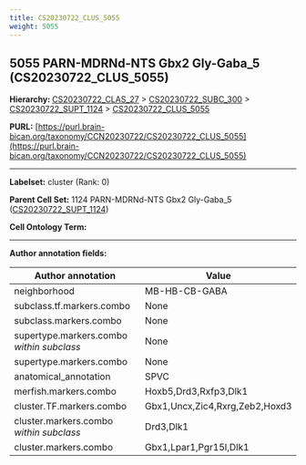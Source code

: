 ```yaml
---
title: CS20230722_CLUS_5055
weight: 5055
---
```

## 5055 PARN-MDRNd-NTS Gbx2 Gly-Gaba_5 (CS20230722_CLUS_5055)
<b>Hierarchy: </b>
[CS20230722_CLAS_27](../CS20230722_CLAS_27) >
[CS20230722_SUBC_300](../CS20230722_SUBC_300) >
[CS20230722_SUPT_1124](../CS20230722_SUPT_1124) >
[CS20230722_CLUS_5055](../CS20230722_CLUS_5055)

**PURL:** [https://purl.brain-bican.org/taxonomy/CCN20230722/CS20230722_CLUS_5055](https://purl.brain-bican.org/taxonomy/CCN20230722/CS20230722_CLUS_5055)

---


**Labelset:** cluster (Rank: 0)

**Parent Cell Set:** 1124 PARN-MDRNd-NTS Gbx2 Gly-Gaba_5 ([CS20230722_SUPT_1124](../CS20230722_SUPT_1124))



**Cell Ontology Term:** 

[MARKER GENES.]: #


---

[TRANSFERRED ANNOTATIONS.]: #


[AUTHOR ANNOTATION FIELDS.]: #


**Author annotation fields:**

| Author annotation | Value |
|-------------------|-------|
|neighborhood|MB-HB-CB-GABA|
|subclass.tf.markers.combo|None|
|subclass.markers.combo|None|
|supertype.markers.combo _within subclass_|None|
|supertype.markers.combo|None|
|anatomical_annotation|SPVC|
|merfish.markers.combo|Hoxb5,Drd3,Rxfp3,Dlk1|
|cluster.TF.markers.combo|Gbx1,Uncx,Zic4,Rxrg,Zeb2,Hoxd3|
|cluster.markers.combo _within subclass_|Drd3,Dlk1|
|cluster.markers.combo|Gbx1,Lpar1,Pgr15l,Dlk1|
